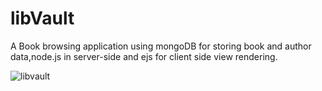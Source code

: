# libVault

A Book browsing application using mongoDB for storing book and author data,node.js in server-side and ejs for client side view rendering.


![libvault](https://gifyu.com/image/SIFoK)
